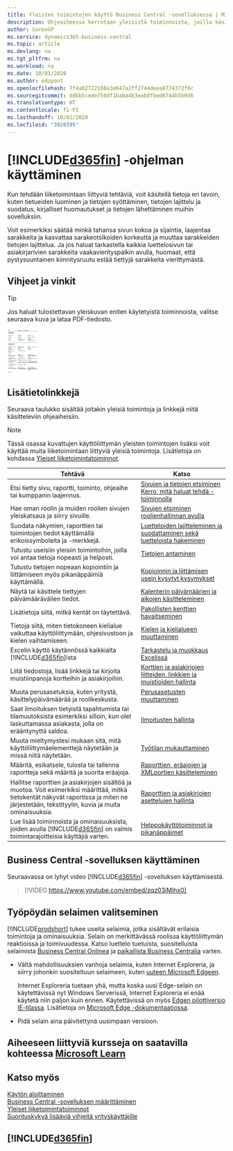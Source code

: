 ```yaml
---
title: Yleisten toimintojen käyttö Business Central -sovelluksessa | Microsoft Docs
description: Ohjeaiheessa kerrotaan yleisistä toiminnoista, joilla käsittelet tietoja Business Central -sovelluksessa. Kyse voi olla esimerkiksi arvojen antamisesta, tietojen lajittelusta ja näkymien vaihtamisesta.
author: SorenGP
ms.service: dynamics365-business-central
ms.topic: article
ms.devlang: na
ms.tgt_pltfrm: na
ms.workload: na
ms.date: 10/01/2020
ms.author: edupont
ms.openlocfilehash: 7f4a82722108a3e647a2ff2744deea8774372f0c
ms.sourcegitcommit: ddbb5cede750df1baba4b3eab8fbed6744b5b9d6
ms.translationtype: HT
ms.contentlocale: fi-FI
ms.lasthandoff: 10/01/2020
ms.locfileid: "3920395"
---
```

# <a name="working-with-d365fin"></a>[!INCLUDE[d365fin](includes/d365fin_md.md)] -ohjelman käyttäminen
Kun tehdään liiketoimintaan liittyviä tehtäviä, voit käsitellä tietoja eri tavoin, kuten tietueiden luominen ja tietojen syöttäminen, tietojen lajittelu ja suodatus, kirjalliset huomautukset ja tietojen lähettäminen muihin sovelluksiin.

Voit esimerkiksi säätää minkä tahansa sivun kokoa ja sijaintia, laajentaa sarakkeita ja kasvattaa sarakeotsikoiden korkeutta ja muuttaa sarakkeiden tietojen lajittelua. Ja jos haluat tarkastella kaikkia luettelosivun tai asiakirjarivien sarakkeita vaakavierityspalkin avulla, huomaat, että pystysuuntainen kiinnitysruutu estää tiettyjä sarakkeita vierittymästä.

## <a name="tips-and-tricks"></a><a name="cheatsheet"></a>Vihjeet ja vinkit

> [!TIP]
> Jos haluat tulostettavan yleiskuvan eniten käytetyistä toiminnoista, valitse seuraava kuva ja lataa PDF-tiedosto.
>
> [ ![PDF-tiedoston kuvake](media/cheat_sheet_inline.png) ](media/cheat_sheet.pdf "PDF-tiedoston avaava kuvake")

## <a name="links-to-learn-more"></a>Lisätietolinkkejä

Seuraava taulukko sisältää joitakin yleisiä toimintoja ja linkkejä niitä käsitteleviin ohjeaiheisiin.

> [!NOTE]
> Tässä osassa kuvattujen käyttöliittymän yleisten toimintojen lisäksi voit käyttää muita liiketoimintaan liittyviä yleisiä toimintoja. Lisätietoja on kohdassa [Yleiset liiketoimintatoiminnot](ui-across-business-areas.md).

| Tehtävä  | Katso |
| --- | --- |
|Etsi tietty sivu, raportti, toiminto, ohjeaihe tai kumppanin laajennus. |[Sivujen ja tietojen etsiminen Kerro, mitä haluat tehdä -toiminnolla](ui-search.md) |
|Hae oman roolin ja muiden roolien sivujen yleiskatsaus ja siirry sivuille.|[Sivujen etsiminen roolienhallinnan avulla](ui-role-explorer.md)|
| Suodata näkymien, raporttien tai toimintojen tiedot käyttämällä erikoissymboleita ja -merkkejä. |[Luetteloiden lajitteleminen ja suodattaminen sekä luetteloista hakeminen](ui-enter-criteria-filters.md) |
|Tutustu useisiin yleisiin toimintoihin, joilla voi antaa tietoja nopeasti ja helposti.|[Tietojen antaminen](ui-enter-data.md)|
|Tutustu tietojen nopeaan kopiointiin ja liittämiseen myös pikanäppäimiä käyttämällä.|[Kopioinnin ja liittämisen usein kysytyt kysymykset](ui-copy-paste.md)|
| Näytä tai käsittele tiettyjen päivämäärävälien tiedot. |[Kalenterin päivämäärien ja aikojen käsitteleminen](ui-enter-date-ranges.md) |
| Lisätietoja siitä, mitkä kentät on täytettävä. |[Pakollisten kenttien havaitseminen](ui-mandatory-fields.md) |
|Tietoja siitä, miten tietokoneen kielialue vaikuttaa käyttöliittymään, ohjesivustoon ja kielen vaihtamiseen.|[Kielen ja kielialueen muuttaminen](about-locale-language.md)|
|Excelin käyttö käytännössä kaikkialta [!INCLUDE[d365fin](includes/d365fin_md.md)]ista|[Tarkastelu ja muokkaus Excelissä](across-work-with-excel.md)|
|Liitä tiedostoja, lisää linkkejä tai kirjoita muistiinpanoja kortteihin ja asiakirjoihin.|[Korttien ja asiakirjojen liitteiden, linkkien ja muistioiden hallinta](ui-how-add-link-to-record.md)|
| Muuta perusasetuksia, kuten yritystä, käsittelypäivämäärää ja roolikeskusta. |[Perusasetusten muuttaminen](ui-change-basic-settings.md) |
|Saat ilmoituksen tietyistä tapahtumista tai tilamuutoksista esimerkiksi silloin, kun olet laskuttamassa asiakasta, jolla on erääntynyttä saldoa.|[Ilmoitusten hallinta](ui-smart-notifications.md)|
| Muuta mieltymystesi mukaan sitä, mitä käyttöliittymäelementtejä näytetään ja missä niitä näytetään.|[Työtilan mukauttaminen](ui-personalization-user.md) |
|Määritä, esikatsele, tulosta tai tallenna raportteja sekä määritä ja suorita eräajoja.|[Raporttien, eräajojen ja XMLportien käsitteleminen](ui-work-report.md)|
| Hallitse raporttien ja asiakirjojen sisältöä ja muotoa. Voit esimerkiksi määrittää, mitkä tietokentät näkyvät raportissa ja miten ne järjestetään, tekstityylin, kuvia ja muita ominaisuuksia.|[Raporttien ja asiakirjojen asettelujen hallinta](ui-manage-report-layouts.md) |
|Lue lisää toiminnoista ja ominaisuuksista, joiden avulla [!INCLUDE[d365fin](includes/d365fin_md.md)] on valmis toimintarajoitteisia käyttäjiä varten.|[Helppokäyttötoiminnot ja pikanäppäimet](ui-accessibility.md)|

## <a name="getting-around-in-business-central"></a>Business Central -sovelluksen käyttäminen
Seuraavassa on lyhyt video [!INCLUDE[d365fin](includes/d365fin_md.md)] -sovelluksen käyttämisestä.

> [!VIDEO https://www.youtube.com/embed/zqz03iMihx0]

## <a name="choosing-a-desktop-browser"></a>Työpöydän selaimen valitseminen

[!INCLUDE[prodshort](includes/prodshort.md)] tukee useita selaimia, jotka sisältävät erilaisia toimintoja ja ominaisuuksia. Selain on merkittävässä roolissa käyttöliittymän reaktioissa ja toimivuudessa. Katso luettelo tuetuista, suositelluista selaimista [Business Central Onlinea](https://go.microsoft.com/fwlink/?linkid=2110804) ja [paikallista Business Centralia](https://go.microsoft.com/fwlink/?linkid=2110719) varten.

- Vältä mahdollisuuksien vanhoja selaimia, kuten Internet Exploreria, ja siirry johonkin suositeltuun selaimeen, kuten [uuteen Microsoft Edgeen](https://www.microsoft.com/edge/).  

    Internet Exploreria tuetaan yhä, mutta koska uusi Edge-selain on käytettävissä nyt Windows Serverissä, Internet Exploreria ei enää käytetä niin paljon kuin ennen. Käytettävissä on myös [Edgen pilottiversio IE-tilassa](https://www.microsoft.com/edge/business). Lisätietoja on [Microsoft Edge -dokumentaatiossa](https://support.microsoft.com/hub/4337664/microsoft-edge-help).
- Pidä selain aina päivitettynä uusimpaan versioon.

## <a name="see-related-training-at-microsoft-learn"></a>Aiheeseen liittyviä kursseja on saatavilla kohteessa [Microsoft Learn](/learn/paths/work-pro-data-dynamics-365-business-central/)

## <a name="see-also"></a>Katso myös

[Käytön aloittaminen](product-get-started.md)  
[Business Central -sovelluksen määrittäminen](setup.md)  
[Yleiset liiketoimintatoiminnot](ui-across-business-areas.md)  
[Suorituskykyä lisääviä vihjeitä yrityskäyttäjille](/dynamics365/business-central/dev-itpro/performance/performance-users?toc=/dynamics365/business-central/toc.json)

## [!INCLUDE[d365fin](includes/free_trial_md.md)]
